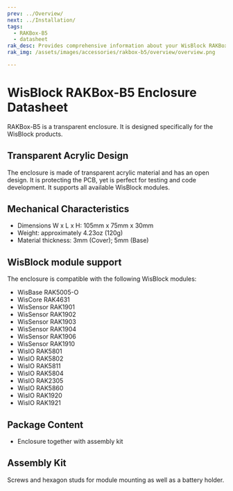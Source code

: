 ```yaml
---
prev: ../Overview/
next: ../Installation/
tags:
  - RAKBox-B5
  - datasheet
rak_desc: Provides comprehensive information about your WisBlock RAKBox-B5 Enclosure to help you use it. This information includes technical specifications and characteristics.
rak_img: /assets/images/accessories/rakbox-b5/overview/overview.png

---
```


# WisBlock RAKBox-B5 Enclosure Datasheet

RAKBox-B5 is a transparent enclosure. It is designed specifically for the WisBlock products.

## Transparent Acrylic Design

The enclosure is made of transparent acrylic material and has an open design. It is protecting the PCB, yet is perfect for testing and code development. It supports all available WisBlock modules.

<rk-img
  src="/assets/images/accessories/rakbox-b5/datasheet/overview.png"
  width="45%"
  caption="WisBlock RAKBox-B5 Enclosure Overview"
/>

## Mechanical Characteristics

- Dimensions W x L x H: 105mm x 75mm x 30mm
- Weight: approximately 4.23oz (120g)
- Material thickness: 3mm (Cover); 5mm (Base)

## WisBlock module support

The enclosure is compatible with the following WisBlock modules:

- WisBase RAK5005-O
- WisCore RAK4631
- WisSensor RAK1901
- WisSensor RAK1902
- WisSensor RAK1903
- WisSensor RAK1904
- WisSensor RAK1906
- WisSensor RAK1910
- WisIO RAK5801
- WisIO RAK5802
- WisIO RAK5811
- WisIO RAK5804
- WisIO RAK2305
- WisIO RAK5860
- WisIO RAK1920
- WisIO RAK1921

## Package Content

- Enclosure together with assembly kit

## Assembly Kit

Screws and hexagon studs for module mounting as well as a battery holder.

<rk-img
  src="/assets/images/accessories/rakbox-b5/datasheet/mounting-kit.png"
  width="50%"
  caption="Mounting Kit"
/>

